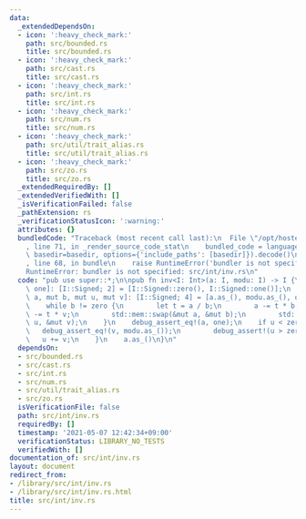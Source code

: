 ```yaml
---
data:
  _extendedDependsOn:
  - icon: ':heavy_check_mark:'
    path: src/bounded.rs
    title: src/bounded.rs
  - icon: ':heavy_check_mark:'
    path: src/cast.rs
    title: src/cast.rs
  - icon: ':heavy_check_mark:'
    path: src/int.rs
    title: src/int.rs
  - icon: ':heavy_check_mark:'
    path: src/num.rs
    title: src/num.rs
  - icon: ':heavy_check_mark:'
    path: src/util/trait_alias.rs
    title: src/util/trait_alias.rs
  - icon: ':heavy_check_mark:'
    path: src/zo.rs
    title: src/zo.rs
  _extendedRequiredBy: []
  _extendedVerifiedWith: []
  _isVerificationFailed: false
  _pathExtension: rs
  _verificationStatusIcon: ':warning:'
  attributes: {}
  bundledCode: "Traceback (most recent call last):\n  File \"/opt/hostedtoolcache/Python/3.9.5/x64/lib/python3.9/site-packages/onlinejudge_verify/documentation/build.py\"\
    , line 71, in _render_source_code_stat\n    bundled_code = language.bundle(stat.path,\
    \ basedir=basedir, options={'include_paths': [basedir]}).decode()\n  File \"/opt/hostedtoolcache/Python/3.9.5/x64/lib/python3.9/site-packages/onlinejudge_verify/languages/user_defined.py\"\
    , line 68, in bundle\n    raise RuntimeError('bundler is not specified: {}'.format(path.as_posix()))\n\
    RuntimeError: bundler is not specified: src/int/inv.rs\n"
  code: "pub use super::*;\n\npub fn inv<I: Int>(a: I, modu: I) -> I {\n    let [zero,\
    \ one]: [I::Signed; 2] = [I::Signed::zero(), I::Signed::one()];\n    let [mut\
    \ a, mut b, mut u, mut v]: [I::Signed; 4] = [a.as_(), modu.as_(), one, zero];\n\
    \    while b != zero {\n        let t = a / b;\n        a -= t * b;\n        u\
    \ -= t * v;\n        std::mem::swap(&mut a, &mut b);\n        std::mem::swap(&mut\
    \ u, &mut v);\n    }\n    debug_assert_eq!(a, one);\n    if u < zero {\n     \
    \   debug_assert_eq!(v, modu.as_());\n        debug_assert!(u > zero);\n     \
    \   u += v;\n    }\n    a.as_()\n}\n"
  dependsOn:
  - src/bounded.rs
  - src/cast.rs
  - src/int.rs
  - src/num.rs
  - src/util/trait_alias.rs
  - src/zo.rs
  isVerificationFile: false
  path: src/int/inv.rs
  requiredBy: []
  timestamp: '2021-05-07 12:42:34+09:00'
  verificationStatus: LIBRARY_NO_TESTS
  verifiedWith: []
documentation_of: src/int/inv.rs
layout: document
redirect_from:
- /library/src/int/inv.rs
- /library/src/int/inv.rs.html
title: src/int/inv.rs
---
```

